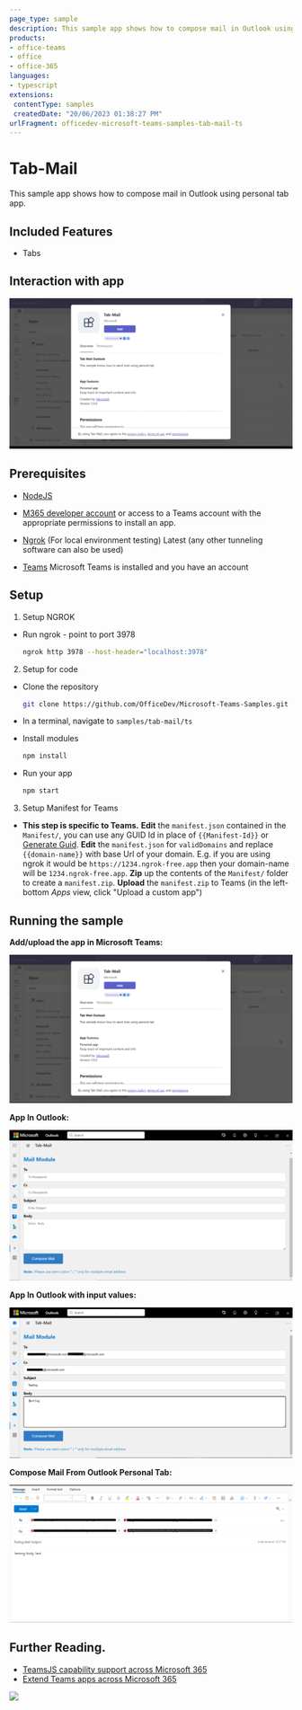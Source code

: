 ```yaml
---
page_type: sample
description: This sample app shows how to compose mail in Outlook using personal tab app.
products:
- office-teams
- office
- office-365
languages:
- typescript
extensions:
 contentType: samples
 createdDate: "20/06/2023 01:38:27 PM"
urlFragment: officedev-microsoft-teams-samples-tab-mail-ts
---
```


# Tab-Mail

This sample app shows how to compose mail in Outlook using personal tab app.

 ## Included Features
* Tabs

## Interaction with app

![Tab-Mail](Images/tab-mail.gif)

## Prerequisites
-  [NodeJS](https://nodejs.org/en/)

-  [M365 developer account](https://docs.microsoft.com/en-us/microsoftteams/platform/concepts/build-and-test/prepare-your-o365-tenant) or access to a Teams account with the appropriate permissions to install an app.
- [Ngrok](https://ngrok.com/download) (For local environment testing) Latest (any other tunneling software can also be used)
  
- [Teams](https://teams.microsoft.com) Microsoft Teams is installed and you have an account

## Setup
    
1. Setup NGROK
  - Run ngrok - point to port 3978

    ```bash
    ngrok http 3978 --host-header="localhost:3978"
    ```
2. Setup for code
 - Clone the repository

    ```bash
    git clone https://github.com/OfficeDev/Microsoft-Teams-Samples.git
    ```

-  In a terminal, navigate to `samples/tab-mail/ts`

 - Install modules

    ```bash
    npm install
    ```
 - Run your app

    ```bash
    npm start
    ```
3. Setup Manifest for Teams

- **This step is specific to Teams.**
    **Edit** the `manifest.json` contained in the `Manifest/`, you can use any GUID Id in place of `{{Manifest-Id}}` or [Generate Guid](https://guidgenerator.com/).
    **Edit** the `manifest.json` for `validDomains` and replace `{{domain-name}}` with base Url of your domain. E.g. if you are using ngrok it would be `https://1234.ngrok-free.app` then your domain-name will be `1234.ngrok-free.app`.
    **Zip** up the contents of the `Manifest/` folder to create a `manifest.zip`.
    **Upload** the `manifest.zip` to Teams (in the left-bottom *Apps* view, click "Upload a custom app")
    

## Running the sample

**Add/upload the app in Microsoft Teams:**

![InstallApp](Images/1.add_app_teams.png)

**App In Outlook:**

![Tab-Mail](Images/2.teams_mail_form.png)

**App In Outlook with input values:**

![OpenOutlook](Images/3.app_outlook.png)

**Compose Mail From Outlook Personal Tab:**

![Compose Mail](Images/4.compose_mail.png)

## Further Reading.
  
- [TeamsJS capability support across Microsoft 365](https://learn.microsoft.com/en-us/microsoftteams/platform/m365-apps/teamsjs-support-m365#mail)
- [Extend Teams apps across Microsoft 365](https://learn.microsoft.com/microsoftteams/platform/m365-apps/overview)

<img src="https://pnptelemetry.azurewebsites.net/microsoft-teams-samples/samples/tab-mail-ts" />
